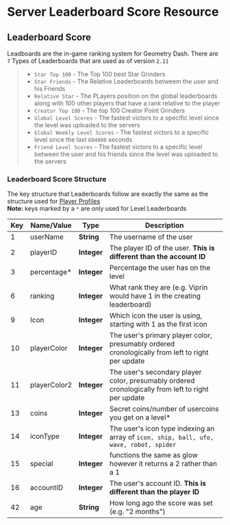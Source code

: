 # Server Leaderboard Score Resource

## Leaderboard Score

Leadboards are the in-game ranking system for Geometry Dash. There are `7` Types of Leaderboards that are used as of version `2.11` 
> - `Star Top 100` - The Top 100 best Star Grinders
> - `Star Friends` - The Relative Leaderboards betweem the user and his Friends
> - `Relative Star` - The PLayers position on the global leaderboards along with 100 other players that have a rank relative to the player
> - `Creator Top 100` - The top 100 Creator Point Grinders
> - `Global Level Scores` - The fastest victors to a specific level since the level was uploaded to the servers
> - `Global Weekly Level Scores` - The fastest victors to a specific level since the last `604800` seconds
> - `Friend Level Scores` - The fastest victors to a specific level between the user and his friends since the level was uploaded to the servers

### Leaderboard Score Structure

The key structure that Leaderboards follow are exactly the same as the structure used for [Player Profiles](/resources/server/user.md)  
**Note:** keys marked by a `*` are only used for Level Leaderboards

| Key | Name/Value                | Type                                         | Description                                                              
|-----|---------------------------|----------------------------------------------|--------------------------------------------------------------------------
| 1   | userName				  | **String**									 | The username of the user
| 2   | playerID				  | **Integer**									 | The player ID of the user. **This is different than the account ID**
| 3   | percentage*				  | **Integer**									 | Percentage the user has on the level
| 6   | ranking					  | **Integer**									 | What rank they are (e.g. Viprin would have 1 in the creating leaderboard)
| 9   | Icon					  | **Integer**									 | Which icon the user is using, starting with 1 as the first icon
| 10  | playerColor 			  | **Integer**									 | The user's primary player color, presumably ordered cronologically from left to right per update
| 11  | playerColor2			  | **Integer**									 | The user's secondary player color, presumably ordered cronologically from left to right per update
| 13  | coins        	          | **Integer**									 | Secret coins/number of usercoins you get on a level*
| 14  | iconType				  | **Integer**									 | The user's icon type indexing an array of `icon, ship, ball, ufo, wave, robot, spider`
| 15  | special					  | **Integer**									 | functions the same as glow however it returns a 2 rather than a 1
| 16  | accountID				  | **Integer**									 | The user's account ID. **This is different than the player ID**
| 42  | age						  | **String** 									 | How long ago the score was set (e.g. "2 months")